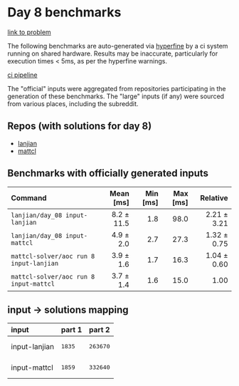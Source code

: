 # Day 8 benchmarks

[link to problem](http://adventofcode.com/2022/day/8)

The following benchmarks are auto-generated via [hyperfine](https://github.com/sharkdp/hyperfine) by a ci system running on shared hardware. Results may be inaccurate, particularly for execution times < 5ms, as per the hyperfine warnings.

[ci pipeline](http://ci.papercode.net:8080/teams/aoc2022/pipelines/aoc-compare-2022)

The "official" inputs were aggregated from repositories participating in the generation of these benchmarks. The "large" inputs (if any) were sourced from various places, including the subreddit.

## Repos (with solutions for day 8)


- [lanjian](https://github.com/LanJian/aoc-2022)
- [mattcl](https://github.com/mattcl/aoc2022)

## Benchmarks with officially generated inputs
| Command | Mean [ms] | Min [ms] | Max [ms] | Relative |
|:---|---:|---:|---:|---:|
| `lanjian/day_08 input-lanjian` | 8.2 ± 11.5 | 1.8 | 98.0 | 2.21 ± 3.21 |
| `lanjian/day_08 input-mattcl` | 4.9 ± 2.0 | 2.7 | 27.3 | 1.32 ± 0.75 |
| `mattcl-solver/aoc run 8 input-lanjian` | 3.9 ± 1.6 | 1.7 | 16.3 | 1.04 ± 0.60 |
| `mattcl-solver/aoc run 8 input-mattcl` | 3.7 ± 1.4 | 1.6 | 15.0 | 1.00 |

## input -> solutions mapping
|input|part 1|part 2|
|:---|:---|:---|
|input-lanjian|<pre>1835</pre>|<pre>263670</pre>|
|input-mattcl|<pre>1859</pre>|<pre>332640</pre>|
